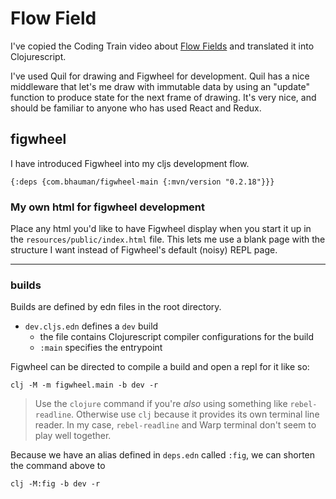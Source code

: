 # Flow Field

I've copied the Coding Train video about [Flow Fields](https://www.youtube.com/watch?v=BjoM9oKOAKY) and translated it into Clojurescript.

I've used Quil for drawing and Figwheel for development. Quil has a nice
middleware that let's me draw with immutable data by using an "update" function
to produce state for the next frame of drawing. It's very nice, and should
be familiar to anyone who has used React and Redux.

## figwheel

I have introduced Figwheel into my cljs development flow.

```
{:deps {com.bhauman/figwheel-main {:mvn/version "0.2.18"}}}
```

### My own html for figwheel development

Place any html you'd like to have Figwheel display when you start it up in the `resources/public/index.html` file. This lets me use a blank page with the structure I want instead of Figwheel's default (noisy) REPL page.

---

### builds

Builds are defined by edn files in the root directory.

- `dev.cljs.edn` defines a `dev` build
  - the file contains Clojurescript compiler configurations for the build
  - `:main` specifies the entrypoint

Figwheel can be directed to compile a build and open a repl for it like so:

```
clj -M -m figwheel.main -b dev -r
```

> Use the `clojure` command if you're _also_ using something like `rebel-readline`. Otherwise use `clj` because it provides its own terminal line reader. In my case, `rebel-readline` and Warp terminal don't seem to play well together.

Because we have an alias defined in `deps.edn` called `:fig`, we can shorten the command above to

```
clj -M:fig -b dev -r
```

